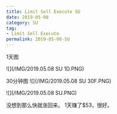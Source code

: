 ```yaml
---
title: Limit Sell Execute SU
date: 2019-05-08
category: SU
tag:
- Limit Sell Execute
permalink: 2019-05-08-SU
---
```

1天图

![](/IMG/2019.05.08 SU 1D.PNG)

30分钟图
![](/IMG/2019.05.08 SU 30F.PNG)

![](/IMG/2019.05.08 SU.PNG)

没想到那么快就涨回来。 1天赚了$\$$53，很好。
